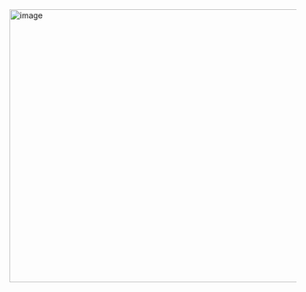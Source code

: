 <img width="640" height="480" alt="image" src="https://github.com/user-attachments/assets/eff51d6b-da75-4176-8f23-86e21b944a2b" />
